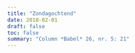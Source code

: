 ```yaml
---
title: "Zondagochtend"
date: 2018-02-01
draft: false
toc: false
summary: "Column *Babel* 26, nr. 5: 21"
---
```


